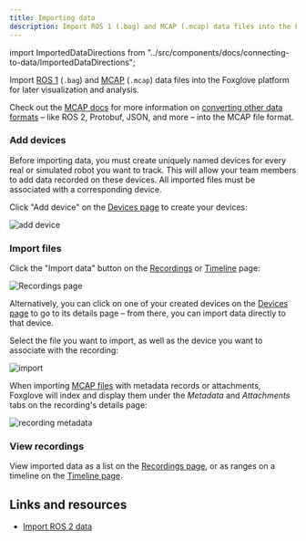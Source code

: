 ```yaml
---
title: Importing data
description: Import ROS 1 (.bag) and MCAP (.mcap) data files into the Foxglove platform for later visualization and analysis.
---
```


import ImportedDataDirections from "../src/components/docs/connecting-to-data/ImportedDataDirections";

Import [ROS 1](/docs/connecting-to-data/frameworks/ros1#imported-data) (`.bag`) and [MCAP](/docs/connecting-to-data/frameworks/mcap#imported-data) (`.mcap`) data files into the Foxglove platform for later visualization and analysis.

Check out the [MCAP docs](https://mcap.dev) for more information on [converting other data formats](https://foxglove.dev/blog/importing-your-ros2-data-into-foxglove-data-platform) – like ROS 2, Protobuf, JSON, and more – into the MCAP file format.

### Add devices

Before importing data, you must create uniquely named devices for every real or simulated robot you want to track. This will allow your team members to add data recorded on these devices. All imported files must be associated with a corresponding device.

Click "Add device" on the [Devices page](https://console.foxglove.dev/devices) to create your devices:

![add device](/img/docs/importing-data/add-device.webp)

### Import files

Click the "Import data" button on the [Recordings](https://console.foxglove.dev/recordings) or [Timeline](https://console.foxglove.dev/timeline) page:

![Recordings page](/img/docs/recordings/index.png)

Alternatively, you can click on one of your created devices on the [Devices page](https://console.foxglove.dev/devices) to go to its details page – from there, you can import data directly to that device.

Select the file you want to import, as well as the device you want to associate with the recording:

![import](/img/docs/importing-data/import.webp)

When importing [MCAP files](https://mcap.dev/) with metadata records or attachments, Foxglove will index and display them under the _Metadata_ and _Attachments_ tabs on the recording's details page:

![recording metadata](/img/docs/importing-data/recording-metadata.webp)

### View recordings

View imported data as a list on the [Recordings page](https://console.foxglove.dev/recordings), or as ranges on a timeline on the [Timeline page](https://console.foxglove.dev/timeline).

## Links and resources

- [Import ROS 2 data](https://foxglove.dev/blog/importing-your-ros2-data-into-foxglove-data-platform)
